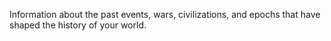 Information about the past events, wars, civilizations, and epochs that have shaped the history of your world.